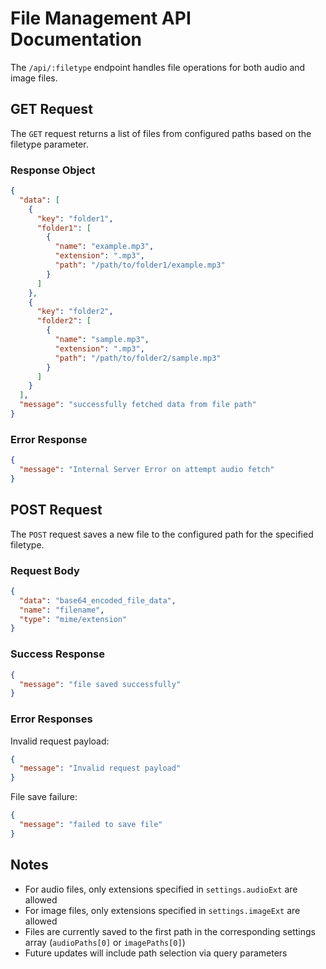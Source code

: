 # File Management API Documentation

The `/api/:filetype` endpoint handles file operations for both audio and image files.

## GET Request

The `GET` request returns a list of files from configured paths based on the filetype parameter.

### Response Object

```json
{
  "data": [
    {
      "key": "folder1",
      "folder1": [
        {
          "name": "example.mp3",
          "extension": ".mp3",
          "path": "/path/to/folder1/example.mp3"
        }
      ]
    },
    {
      "key": "folder2",
      "folder2": [
        {
          "name": "sample.mp3",
          "extension": ".mp3",
          "path": "/path/to/folder2/sample.mp3"
        }
      ]
    }
  ],
  "message": "successfully fetched data from file path"
}
```

### Error Response

```json
{
  "message": "Internal Server Error on attempt audio fetch"
}
```

## POST Request

The `POST` request saves a new file to the configured path for the specified filetype.

### Request Body

```json
{
  "data": "base64_encoded_file_data",
  "name": "filename",
  "type": "mime/extension"
}
```

### Success Response

```json
{
  "message": "file saved successfully"
}
```

### Error Responses

Invalid request payload:

```json
{
  "message": "Invalid request payload"
}
```

File save failure:

```json
{
  "message": "failed to save file"
}
```

## Notes

- For audio files, only extensions specified in `settings.audioExt` are allowed
- For image files, only extensions specified in `settings.imageExt` are allowed
- Files are currently saved to the first path in the corresponding settings array (`audioPaths[0]` or `imagePaths[0]`)
- Future updates will include path selection via query parameters
